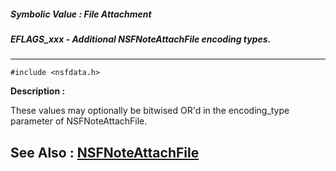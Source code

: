 ##### Symbolic Value : File Attachment
##### EFLAGS_xxx - Additional NSFNoteAttachFile encoding types.
---
```
#include <nsfdata.h>
```
**Description :**

These values may optionally be bitwised OR'd in the encoding_type parameter of 
NSFNoteAttachFile.

**See Also :**
[NSFNoteAttachFile](/domino-c-api-docs/reference/Func/NSFNoteAttachFile)
---
